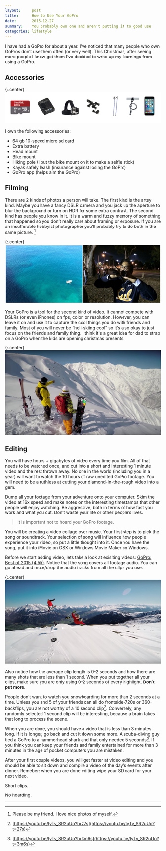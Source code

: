```yaml
---
layout:     post
title:      How to Use Your GoPro
date:       2015-12-27
summary:    You probably own one and aren't putting it to good use
categories: lifestyle
---
```


I have had a GoPro for about a year. I’ve noticed that many people who own GoPros don’t use them often (or very well). This Christmas, after seeing more people I know get them I’ve decided to write up my learnings from using a GoPro.



## Accessories

{:.center}
![GoPro Accessories](/images/2015-12-27-how-to-use-your-go-pro/gopro_acessories.jpg)

I own the following accessories:

* 64 gb 10-speed micro sd card
* Extra battery
* Head mount
* Bike mount
* Hiking pole (I put the bike mount on it to make a selfie stick)
* Kayak safely leash (insurance against losing the GoPro)
* GoPro app (helps aim the GoPro)


## Filming

There are 2 kinds of photos a person will take. The first kind is the artsy kind. Maybe you have a fancy DSLR camera and you jack up the aperture to blur the background or turn on HDR for some extra contrast. The second kind has people you know in it. It is a warm and fuzzy memory of something that happened so you don’t really care about framing or exposure. If you are an insufferable hobbyist photographer you’ll probably try to do both in the same picture. [^photographer]

{:.center}
![GoPro Accessories](/images/2015-12-27-how-to-use-your-go-pro/person_vs_scene.jpg)

Your GoPro is a tool for the second kind of video. It cannot compete with DSLRs (or even iPhones) on fps, color, or resolution. However, you can leave it on and use it to capture the cool things you do with friends and family. Most of you will never be “heli-skiing cool” so it’s also okay to just focus on the friends and family thing. I think it's a great idea for dad to strap on a GoPro when the kids are opening christmas presents.

{:.center}
![GoPro Accessories](/images/2015-12-27-how-to-use-your-go-pro/heliskiing.jpg)

## Editing

You will have hours + gigabytes of video every time you film. All of that needs to be watched once, and cut into a short and interesting 1 minute video and the rest thrown away. No one in the world (including you in a year) will want to watch the 10 hours of raw unedited GoPro footage. You will need to be a ruthless at cutting your diamond-in-the-rough video into a gem.

Dump all your footage from your adventure onto your computer. Skim the video at 16x speed and make notes on the interesting timestamps that other people will enjoy watching. Be aggressive, both in terms of how fast you work and what you cut. Don’t waste your life or other people’s lives.

>It is important not to hoard your GoPro footage.

You will be creating a video collage over music. Your first step is to pick the song or soundtrack. Your selection of song will influence how people experience your video, so put a little thought into it. Once you have the song, put it into iMovie on OSX or Windows Movie Maker on Windows.

Before we start adding video, lets take a look at exisiting videos: [GoPro: Best of 2015 (4:55)](https://www.youtube.com/watch?v=IyTv_SR2uUo). Notice that the song covers all footage audio. You can go ahead and mute/drop the audio tracks from all the clips you use.

{:.center}
![GoPro Accessories](/images/2015-12-27-how-to-use-your-go-pro/snowboard_tricks.jpg)

Also notice how the average clip length is 0-2 seconds and how there are many shots that are less than 1 second. When you put together all your clips, make sure you are only using 0-2 seconds of every highlight. __Don’t put more__.

People don’t want to watch you snowboarding for more than 2 seconds at a time. Unless you and 5 of your friends can all do frontside-720s or 360-backflips, you are not worthy of a 10 second clip[^tenclip].  Conversely, any randomly selected 1 second clip will be interesting, because a brain takes that long to process the scene.

When you are done, you should have a video that is less than 3 minutes long. If it is longer, go back and cut it down some more. A scuba-diving guy tied a GoPro to a hammerhead shark and that only needed 5 seconds[^sharkclip]. If you think you can keep your friends and family entertained for more than 3 minutes in the age of pocket computers you are mistaken.

After your first couple videos, you will get faster at video editing and you should be able to sit down and compile a video of the day's events after dinner. Remeber: when you are done editing wipe your SD card for your next video.

Short clips.

No hoarding.

---------------

[^photographer]: Please be my friend. I love nice photos of myself.
[^tenclip]: [https://youtu.be/IyTv_SR2uUo?t=27s](https://youtu.be/IyTv_SR2uUo?t=27s)
[^sharkclip]: [https://youtu.be/IyTv_SR2uUo?t=3m6s](https://youtu.be/IyTv_SR2uUo?t=3m6s)